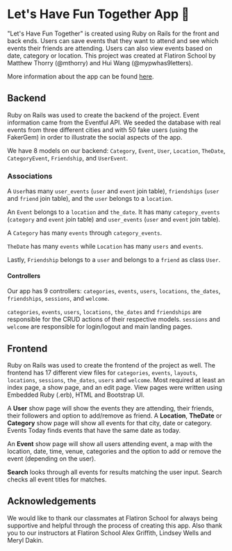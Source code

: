 # Let's Have Fun Together App 🎉
"Let's Have Fun Together" is created using Ruby on Rails for the front and back ends. Users can save events that they want to attend and see which events their friends are attending. Users can also view events based on date, category or location. This project was created at Flatiron School by Matthew Thorry (@mthorry) and Hui Wang (@mypwhas9letters).

More information about the app can be found [here](https://medium.com/@mthorry/how-to-dynamically-add-and-remove-items-with-rails-1a4210225b2).

## Backend
Ruby on Rails was used to create the backend of the project. Event information came from the Eventful API. We seeded the database with real events from three different cities and with 50 fake users (using the FakerGem) in order to illustrate the social aspects of the app.

We have 8 models on our backend: `Category`, `Event`, `User`, `Location`, `TheDate`, `CategoryEvent`, `Friendship`, and `UserEvent`. 

### Associations
A `User`has many `user_events` (`user` and `event` join table), `friendships` (`user` and `friend` join table), and the `user` belongs to a `location`.

An `Event` belongs to a `location` and `the_date`. It has many `category_events` (`category` and `event` join table) and `user_events` (`user` and `event` join table).

A `Category` has many `events` through `category_events`.

`TheDate` has many `events` while `Location` has many `users` and `events`.

Lastly, `Friendship` belongs to a `user` and belongs to a `friend` as class `User`.

#### Controllers
Our app has 9 controllers: `categories`, `events`, `users`, `locations`, `the_dates`, `friendships`, `sessions`, and `welcome`.

`categories`, `events`, `users`, `locations`, `the_dates` and `friendships` are responsible for the CRUD actions of their respective models. `sessions` and `welcome` are responsible for login/logout and main landing pages.

## Frontend
Ruby on Rails was used to create the frontend of the project as well. The frontend has 17 different view files for `categories`, `events`, `layouts`, `locations`, `sessions`, `the_dates`, `users` and `welcome`. Most required at least an index page, a show page, and an edit page. View pages were written using Embedded Ruby (.erb), HTML and Bootstrap UI.

A **User** show page will show the events they are attending, their friends, their followers and option to add/remove as friend. A **Location**, **TheDate** or **Category** show page will show all events for that city, date or category. Events Today finds events that have the same date as today. 

An **Event** show page will show all users attending event, a map with the location, date, time, venue, categories and the option to add or remove the event (depending on the user).

**Search** looks through all events for results matching the user input. Search checks all event titles for matches.

## Acknowledgements
We would like to thank our classmates at Flatiron School for always being supportive and helpful through the process of creating this app. Also thank you to our instructors at Flatiron School Alex Griffith, Lindsey Wells and Meryl Dakin.
